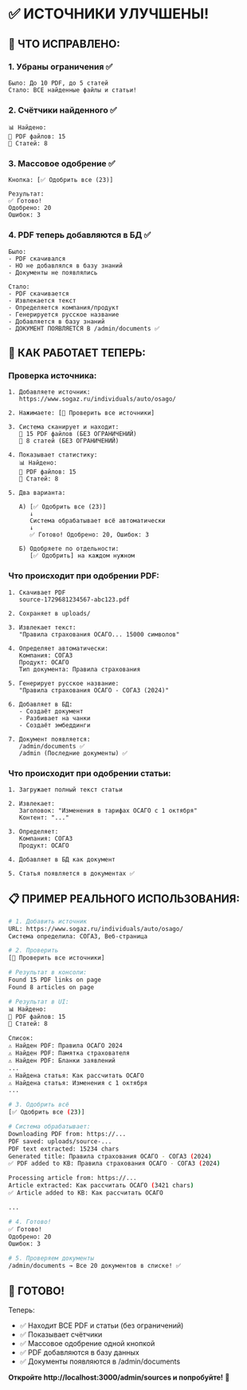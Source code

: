 # ✅ ИСТОЧНИКИ УЛУЧШЕНЫ!

## 🎯 ЧТО ИСПРАВЛЕНО:

### 1. **Убраны ограничения** ✅
```
Было: До 10 PDF, до 5 статей
Стало: ВСЕ найденные файлы и статьи!
```

### 2. **Счётчики найденного** ✅
```
📊 Найдено:
📄 PDF файлов: 15
📰 Статей: 8
```

### 3. **Массовое одобрение** ✅
```
Кнопка: [✅ Одобрить все (23)]

Результат:
✅ Готово!
Одобрено: 20
Ошибок: 3
```

### 4. **PDF теперь добавляются в БД** ✅
```
Было:
- PDF скачивался
- НО не добавлялся в базу знаний
- Документы не появлялись

Стало:
- PDF скачивается
- Извлекается текст
- Определяется компания/продукт
- Генерируется русское название
- Добавляется в базу знаний
- ДОКУМЕНТ ПОЯВЛЯЕТСЯ В /admin/documents ✅
```

## 🔧 КАК РАБОТАЕТ ТЕПЕРЬ:

### Проверка источника:

```
1. Добавляете источник:
   https://www.sogaz.ru/individuals/auto/osago/

2. Нажимаете: [🔄 Проверить все источники]

3. Система сканирует и находит:
   📄 15 PDF файлов (БЕЗ ОГРАНИЧЕНИЙ)
   📰 8 статей (БЕЗ ОГРАНИЧЕНИЙ)

4. Показывает статистику:
   📊 Найдено:
   📄 PDF файлов: 15
   📰 Статей: 8

5. Два варианта:
   
   А) [✅ Одобрить все (23)]
      ↓
      Система обрабатывает всё автоматически
      ↓
      ✅ Готово! Одобрено: 20, Ошибок: 3
   
   Б) Одобряете по отдельности:
      [✅ Одобрить] на каждом нужном
```

### Что происходит при одобрении PDF:

```
1. Скачивает PDF
   source-1729681234567-abc123.pdf
   
2. Сохраняет в uploads/
   
3. Извлекает текст:
   "Правила страхования ОСАГО... 15000 символов"
   
4. Определяет автоматически:
   Компания: СОГАЗ
   Продукт: ОСАГО
   Тип документа: Правила страхования
   
5. Генерирует русское название:
   "Правила страхования ОСАГО - СОГАЗ (2024)"
   
6. Добавляет в БД:
   - Создаёт документ
   - Разбивает на чанки
   - Создаёт эмбеддинги
   
7. Документ появляется:
   /admin/documents ✅
   /admin (Последние документы) ✅
```

### Что происходит при одобрении статьи:

```
1. Загружает полный текст статьи
   
2. Извлекает:
   Заголовок: "Изменения в тарифах ОСАГО с 1 октября"
   Контент: "..."
   
3. Определяет:
   Компания: СОГАЗ
   Продукт: ОСАГО
   
4. Добавляет в БД как документ
   
5. Статья появляется в документах ✅
```

## 📋 ПРИМЕР РЕАЛЬНОГО ИСПОЛЬЗОВАНИЯ:

```bash
# 1. Добавить источник
URL: https://www.sogaz.ru/individuals/auto/osago/
Система определила: СОГАЗ, Веб-страница

# 2. Проверить
[🔄 Проверить все источники]

# Результат в консоли:
Found 15 PDF links on page
Found 8 articles on page

# Результат в UI:
📊 Найдено:
📄 PDF файлов: 15
📰 Статей: 8

Список:
⚠️ Найден PDF: Правила ОСАГО 2024
⚠️ Найден PDF: Памятка страхователя
⚠️ Найден PDF: Бланки заявлений
...
⚠️ Найдена статья: Как рассчитать ОСАГО
⚠️ Найдена статья: Изменения с 1 октября
...

# 3. Одобрить всё
[✅ Одобрить все (23)]

# Система обрабатывает:
Downloading PDF from: https://...
PDF saved: uploads/source-...
PDF text extracted: 15234 chars
Generated title: Правила страхования ОСАГО - СОГАЗ (2024)
✅ PDF added to KB: Правила страхования ОСАГО - СОГАЗ (2024)

Processing article from: https://...
Article extracted: Как рассчитать ОСАГО (3421 chars)
✅ Article added to KB: Как рассчитать ОСАГО

...

# 4. Готово!
✅ Готово!
Одобрено: 20
Ошибок: 3

# 5. Проверяем документы
/admin/documents → Все 20 документов в списке! ✅
```

## 🎉 ГОТОВО!

Теперь:
- ✅ Находит ВСЕ PDF и статьи (без ограничений)
- ✅ Показывает счётчики
- ✅ Массовое одобрение одной кнопкой
- ✅ PDF добавляются в базу данных
- ✅ Документы появляются в /admin/documents

**Откройте http://localhost:3000/admin/sources и попробуйте!** 🚀
